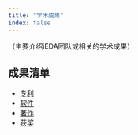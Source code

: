 ```yaml
---
title: "学术成果"
index: false
---
```



（主要介绍iEDA团队或相关的学术成果）

## **成果清单**

- [专利](/research/achieves/patents.md)
- [软件](/research/achieves/softwares.md)
- [著作](/research/achieves/books.md)
- [获奖](/research/achieves/awards.md)
